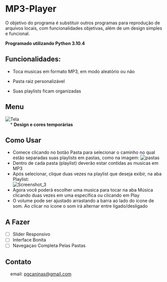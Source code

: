 # MP3-Player
O objetivo do programa é substituir outros programas para reprodução de arquivos locais, com funcionalidades objetivas, além de um design simples e funcional.  
  
**Programado utilizando Python 3.10.4**

## Funcionalidades:

 - Toca musicas em formato MP3, em modo aleatório ou não
 
 - Pasta raiz personalizável

 - Suas playlists ficam organizadas

## Menu
![Tela](https://user-images.githubusercontent.com/11367867/162610585-12e0a599-8db9-467c-9d08-04534fb825cf.jpg "Tela")  
&nbsp;&nbsp;&nbsp;&nbsp;*
**Design e cores temporárias**

## Como Usar
- Comece clicando no botão Pasta para selecionar o caminho no qual estão separadas suas playlists em pastas, como na imagem:
![pastas](https://user-images.githubusercontent.com/11367867/162610691-7ff52891-d89c-4c22-8285-2f715399affc.png "Pastas")  
- Dentro de cada pasta (playlist) deverão estar contidas as musicas em MP3  
- Após selecionar, clique duas vezes na playlist que deseja exibir, na aba Playlist:  
![Screenshot_3](https://user-images.githubusercontent.com/11367867/162610782-bc9365d1-5e97-425d-983d-1b4125837141.jpg "Playlist")  
- Agora você poderá escolher uma musica para tocar na aba Música clicando duas vezes em uma específica ou clicando em Play
- O volume pode ser ajustado arrastando a barra ao lado do icone de som. Ao clicar no icone o som irá alternar entre ligado/desligado



## A Fazer
- [ ] Slider Responsivo
- [ ] Interface Bonita
- [ ] Navegaçao Completa Pelas Pastas

## Contato

&nbsp;&nbsp;&nbsp;&nbsp;email: <pgcaninas@gmail.com>
